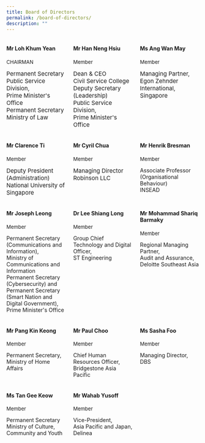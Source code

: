 ```yaml
---
title: Board of Directors
permalink: /board-of-directors/
description: ""
---
```

<style>
.grid-container{
	display: grid;
	grid-template-columns: 1fr 1fr 1fr;
	grid-gap: 20px;
	
	}
	
	.BOD-float-child{
	

	}
	
	.role{
		font-size: 13px;
	}
	.TheTitles{
	 font-size: 15px;

	}

</style>
<div class="grid-container">
	<div class="BOD-float-child"><h4>Mr Loh Khum Yean</h4>
		<p class="role">CHAIRMAN</p>
		
<div class="TheTitles">Permanent Secretary</div>
<div class="TheTitles">Public Service Division,</div> 
<div class="TheTitles">Prime Minister's Office</div>
<div class="TheTitles">Permanent Secretary</div>  
<div class="TheTitles">Ministry of Law</div>		
		
</div>
<div class="BOD-float-child">
	<h4>Mr Han Neng Hsiu</h4>
	<p class="role">Member</p>
	<div class="TheTitles">Dean &amp; CEO</div>
	<div class="TheTitles">Civil Service College</div>
	<div class="TheTitles">Deputy Secretary (Leadership)</div>
	<div class="TheTitles">Public Service Division,</div>
	<div class="TheTitles">Prime Minister's Office</div>
</div>
<div class="BOD-float-child">
	<h4>Ms Ang Wan May</h4>
	<p class="role">Member</p>
	<div class="TheTitles">Managing Partner,</div>
	<div class="TheTitles">Egon Zehnder International, Singapore</div>
</div>
</div>
<br>
<div class="grid-container">
<div class="BOD-float-child">
	<h4>Mr Clarence Ti</h4>
	<p class="role">Member</p>
	<div class="TheTitles">Deputy President (Administration)</div>
	<div class="TheTitles">National University of Singapore</div>
</div>
	<div class="BOD-float-child"><h4>Mr Cyril Chua</h4>
		<p class="role">Member</p>
		<div class="TheTitles">Managing Director</div>
		<div class="TheTitles">Robinson LLC</div>
         	 
 </div>
	<div class="BOD-float-child"><h4>Mr Henrik Bresman</h4>
		<p class="role">Member</p>
		<div class="TheTitle">Associate Professor (Organisational Behaviour)</div>
		<div class="TheTitle">INSEAD</div>
</div>
</div>
<br>
<div class="grid-container">
	<div class="BOD-float-child"><h4>Mr Joseph Leong</h4><p class="role">Member</p>
		<div class="TheTitle">Permanent Secretary (Communications and Information),</div>
		<div class="TheTitle">Ministry of Communications and Information</div>	
		<div class="TheTitle">Permanent Secretary (Cybersecurity) and Permanent Secretary (Smart Nation and Digital Government),</div>	
		<div class="TheTitle">Prime Minister's Office</div>
 </div>
	<div class="BOD-float-child"><h4>Dr Lee Shiang Long</h4>
		<p class="role">Member</p>
		<div class="TheTitle">Group Chief Technology and Digital Officer,</div>
		<div class="TheTitle">ST Engineering</div>

</div>
	<div class="BOD-float-child"><h4>Mr Mohammad Shariq Barmaky</h4><p class="role">Member</p>
		<div class="TheTitle">Regional Managing Partner,</div>
		<div class="TheTitle">Audit and Assurance,</div>
		<div class="TheTitle">Deloitte Southeast Asia</div>
	
</div>
</div>
<br>
<div class="grid-container">
	<div class="BOD-float-child"><h4>Mr Pang Kin Keong</h4><p class="role">Member</p>
		<div class="TheTitle">Permanent Secretary,</div>
		<div class="TheTitle">Ministry of Home Affairs</div>
</div>
	<div class="BOD-float-child"><h4>Mr Paul Choo</h4>
		<p class="role">Member</p>
		<div class="TheTitle">Chief Human Resources Officer,</div>
		<div class="TheTitle">Bridgestone Asia Pacific</div>
	
</div>
	<div class="BOD-float-child"><h4>Ms Sasha Foo</h4>
		<p class="role">Member</p>
		<div class="TheTitle">Managing Director,</div>
		<div class="TheTitle">DBS</div>
	 </div>
</div>
<br>
<div class="grid-container">
	<div class="BOD-float-child"><h4>Ms Tan Gee Keow</h4>
		<p class="role">Member</p>
		<div class="TheTitle">Permanent Secretary</div>
		<div class="TheTitle">Ministry of Culture, Community and Youth</div>
	
 </div>
	<div class="BOD-float-child"><h4>Mr Wahab Yusoff</h4>
		<p class="role">Member</p>
		<div class="TheTitle">Vice-President,</div>
		<div class="TheTitle">Asia Pacific and Japan, Delinea</div>
 
</div>
	<div class="BOD-float-child"></div>
</div>
